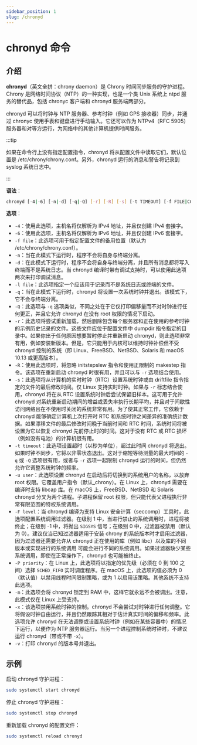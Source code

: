 ```yaml
---
sidebar_position: 1
slug: /chronyd
---
```


# chronyd 命令



## 介绍

**chronyd**（英文全拼：chrony daemon）是 Chrony 时间同步服务的守护进程。Chrony 是网络时间协议（NTP）的一种实现，也是一个类 Unix 系统上 ntpd 服务的替代品，包括 chronyc 客户端和 chronyd 服务端两部分。

chronyd 可以将时钟与 NTP 服务器、参考时钟（例如 GPS 接收器）同步，并通过 chronyc 使用手表和键盘进行手动输入。它还可以作为 NTPv4（RFC 5905）服务器和对等方运行，为网络中的其他计算机提供时间服务。

:::tip

如果在命令行上没有指定配置指令，chronyd 将从配置文件中读取它们，默认位置是 /etc/chrony/chrony.conf。另外，chronyd 运行的消息和警告将记录到 syslog 系统日志中。

:::

**语法**：

```bash
chronyd [-4|-6] [-n|-d] [-q|-Q] [-r] [-R] [-s] [-t TIMEOUT] [-f FILE|COMMAND...]
```

**选项**：

- `-4`：使用此选项，主机名将仅解析为 IPv4 地址，并且仅创建 IPv4 套接字。
- `-6`：使用此选项，主机名将仅解析为 IPv6 地址，并且仅创建 IPv6 套接字。
- `-f file`：此选项可用于指定配置文件的备用位置（默认为 /etc/chrony/chrony.conf）。
- `-n`：当在此模式下运行时，程序不会将自身与终端分离。
- `-d`：在此模式下运行时，程序不会将自身与终端分离，并且所有消息都将写入终端而不是系统日志。当 chronyd 编译时带有调试支持时，可以使用此选项两次来打印调试消息。
- `-l file`：此选项指定一个应该用于记录而不是系统日志或终端的文件。
- `-q`：当在此模式下运行时，chronyd 将设置一次系统时钟并退出。该模式下，它不会与终端分离。
- `-Q`：此选项与 `-q` 选项类似，不同之处在于它仅打印偏移量而不对时钟进行任何更正，并且它允许 chronyd 在没有 root 权限的情况下启动。
- `-r`：此选项将尝试重新加载，然后删除包含每个服务器和正在使用的参考时钟的示例历史记录的文件。这些文件应位于配置文件中 dumpdir 指令指定的目录中。如果你出于任何原因想要暂时停止并重新启动 chronyd，则此选项非常有用，例如安装新版本。但是，它只能用于内核可以维持时钟补偿但不受 chronyd 控制的系统（即 Linux、FreeBSD、NetBSD、Solaris 和 macOS 10.13 或更高版本）。
- `-R`：使用此选项时，将忽略 initstepslew 指令和使用正限制的 makestep 指令。该选项在重新启动 chronyd 时很有用，并且可以与 `-r` 选项结合使用。
- `-s`：此选项将从计算机的实时时钟（RTC）设置系统时钟或由 driftfile 指令指定的文件的最后修改时间。仅 Linux 支持实时时钟。如果与 `-r` 标志结合使用，chronyd 将在从 RTC 设置系统时钟后尝试保留旧样本。这可用于允许 chronyd 对系统重新启动期间的增益或丢失率执行长期平均，并且对于间歇性访问网络且在不使用时关闭的系统非常有用。为了使其正常工作，它依赖于 chronyd 能够确定计算机上次打开时 RTC 和系统时钟之间差异的准确统计数据。如果漂移文件的最后修改时间晚于当前时间和 RTC 时间，系统时间将被设置为它以恢复 chronyd 先前停止时的时间。这对于没有 RTC 或 RTC 损坏（例如没有电池）的计算机很有用。
- `-t timeout`：此选项设置超时（以秒为单位），超过此时间 chronyd 将退出。如果时钟不同步，它将以非零状态退出。这对于缩短等待测量的最大时间的 `-q` 或 `-Q` 选项很有用，或者与 `-r` 选项一起限制 chronyd 运行的时间，但仍然允许它调整系统时钟的频率。
- `-u user`：此选项设置 chronyd 在启动后将切换到的系统用户的名称，以放弃 root 权限。它覆盖用户指令（默认_chrony）。在 Linux 上，chronyd 需要在编译时支持 libcap 库。在 macOS 上，FreeBSD、NetBSD 和 Solaris chronyd 分叉为两个进程。子进程保留 root 权限，但只能代表父进程执行非常有限范围的特权系统调用。
- `-F level`：当 chronyd 编译为支持 Linux 安全计算（seccomp）工具时，此选项配置系统调用过滤器。在级别 1 中，当进行禁止的系统调用时，进程将被终止；在级别 -1 中，将抛出 `SIGSYS` 信号；在级别 0 中，过滤器被禁用（默认为 0）。建议仅当已知过滤器适用于安装 chrony 的系统版本时才启用过滤器，因为过滤器还需要允许从 chronyd 正在使用的库（例如 libc）以及库的不同版本或实现进行的系统调用 可能会进行不同的系统调用。如果过滤器缺少某些系统调用，即使在正常操作下，chronyd 也可能被终止。
- `-P priority`：在 Linux 上，此选项将以指定的优先级（必须在 0 到 100 之间）选择 `SCHED_FIFO` 实时调度程序。在 macOS 上，此选项的值必须为 0（默认值）以禁用线程时间限制策略，或为 1 以启用该策略。其他系统不支持此选项。
- `-m`：此选项会将 chronyd 锁定到 RAM 中，这样它就永远不会被调出。注意，此模式仅在 Linux 上受支持。
- `-x`：该选项禁用系统时钟的控制。chronyd 不会尝试对时钟进行任何调整。它将假设时钟自由运行，并且仍然跟踪其相对于估计真实时间的偏移和频率。此选项允许 chronyd 在无法调整或设置系统时钟（例如在某些容器中）的情况下运行，以便作为 NTP 服务器运行。当另一个进程控制系统时钟时，不建议运行 chronyd（带或不带 `-x`）。
- `-v`：打印 chronyd 的版本号并退出。



## 示例

启动 chronyd 守护进程：

```bash
sudo systemctl start chronyd
```

停止 chronyd 守护进程：

```bash
sudo systemctl stop chronyd
```

重新加载 chronyd 的配置文件：

```bash
sudo systemctl reload chronyd
```

